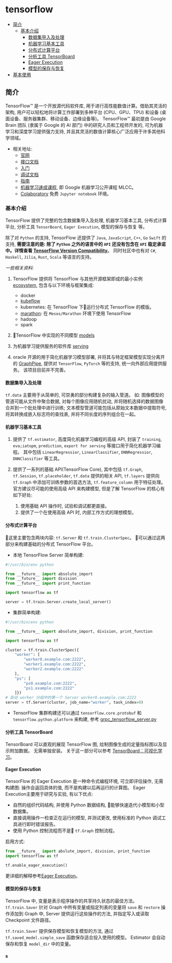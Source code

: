 # tensorflow

- [简介](#简介)
    - [基本介绍](#基本介绍)
        - [数据集导入及处理](#数据集导入及处理)
        - [机器学习基本工具](#机器学习基本工具)
        - [分布式计算平台](#分布式计算平台)
        - [分析工具 TensorBoard](#分析工具-tensorboard)
        - [Eager Execution](#eager-execution)
        - [模型的保存与恢复](#模型的保存与恢复)
- [基本使用](#基本使用)

## 简介

TensorFlow™ 是一个开放源代码软件库, 用于进行高性能数值计算。借助其灵活的架构, 用户可以轻松地将计算工作部署到多种平台 (CPU、GPU、TPU) 和设备 (桌面设备、服务器集群、移动设备、边缘设备等)。 TensorFlow™ 最初是由 Google Brain 团队 (隶属于 Google 的 AI 部门) 中的研究人员和工程师开发的, 可为机器学习和深度学习提供强力支持, 并且其灵活的数值计算核心广泛应用于许多其他科学领域。

- 相关地址:
    - [官网](https://www.tensorflow.org)
    - [接口文档](https://www.tensorflow.org/api_docs/)
    - [入门](https://www.tensorflow.org/get_started/premade_estimators)
    - [调试文档](https://www.tensorflow.org/programmers_guide/debugger)
    - [指南](https://www.tensorflow.org/programmers_guide/)
    - [机器学习速成课程](https://developers.google.com/machine-learning/crash-course/), 即 Google 机器学习公开课程 MLCC。
    - [Colaboratory](https://colab.research.google.com) 免费 `Jupyter notebook` 环境。

### 基本介绍

TensorFlow 提供了完整的包含数据集导入及处理, 机器学习基本工具, 分布式计算平台, 分析工具 `TensorBoard`, `Eager Execution`, 模型的保存与恢复 等。

除了对 `Python` 的支持, TensorFlow 还提供了 `Java`, `JavaScript`, `C++`, `Go` `Swift` 的支持, **需要注意的是: 除了 `Python` 之外的语言中的 `API` 还没有包含在 `API` 稳定承诺中。详情查看 [TensorFlow Version Compatibility](https://www.tensorflow.org/guide/version_compat)**。 同时社区中也有对 `C#`, `Haskell`, `Jilia`, `Rust`, `Scala` 等语言的支持。

*一些相关资料:*

1. TensorFlow 提供将 TensorFlow 与其他开源框架即成的最小实例 [ecosystem](https://github.com/tensorflow/ecosystem.git), 包含与以下环境与框架集成:
    - docker
    - [kubeflow](https://github.com/kubeflow/kubeflow)
    - kubernetes: 在 TensorFlow 下运行分布式 TensorFlow 的模版。
    - [marathon](https://github.com/mesosphere/marathon.git): 在 `Mesos/Marathon` 环境下使用 TensorFlow
    - hadoop
    - spark

2. TensorFlow 中实现的不同模型 [models](https://github.com/tensorflow/models.git)

3. 为机器学习提供服务的软件库 [serving](https://github.com/tensorflow/serving.git)

4. oracle 开源的用于简化机器学习模型部署, 并将其与特定框架模型实现分离开的 [GraphPipe](https://github.com/oracle/graphpipe.git), 提供对 `TensorFlow`, `PyTorch` 等的支持, 统一向外部应用提供服务。 该项目目前并不完善。

#### 数据集导入及处理

`tf.data` 主要用于从简单的, 可崇勇的部分构建复杂的输入管道。 如: 图像模型的管道可能从文件中聚合数据, 对每个图像应用随机扰动, 并将随机选择的数据图像合并到一个批处理中进行训练; 文本模型管道可能包括从原始文本数据中提取符号, 将其转换成嵌入标志符的查找表, 并将不同长度的序列组合在一起。

#### 机器学习基本工具

1. 提供了 `tf.estimator`, 高度简化机器学习编程的高级 API, 封装了 `training`, `eva;iatopm`, `prediction`, `export for serving` 等接口用于简化机器学习编程。 其中包括 `LinearRegressior`, `LinearClassifier`, `DNNRegressior`, `DNNClassifier` 等工具。

2. 提供了一系列的基础 API(TensorFlow Core), 其中包括 `tf.Graph`, `tf.Session`, `tf.placeholder`, `tf.data` 提供的相关 API, `tf.layers` 提供向 `tf.Graph` 中添加可训练参数的首选方法, `tf.feature_column` 用于特征处理。 官方建议尽可能的使用高级 API 来构建模型, 但是了解 TensorFlow 的核心有如下好处:
    1. 使用基础 API 操作时, 试验和调试都更直接。
    2. 提供了一个在使用高级 API 时, 内部工作方式的理想模型。

#### 分布式计算平台

这里主要包含两块内容: `tf.Server` 和 `tf.train.ClusterSpec`。 可以通过这两部分来构建基础的分布式 TensorFlow 平台。

- 本地 TensorFlow Server 简单构建:

```python
#!/usr/bin/env python

from __future__ import absolute_import
from __future__ import division
from __future__ import print_function

import tensorflow as tf

server = tf.train.Server.create_local_server()
```

- 集群简单构建:

```python
#!/usr/bin/env python

from __future__ import absolute_import, division, print_function

import tensorflow as tf

cluster = tf.train.ClusterSpec({
    "worker": [
        "worker0.example.com:2222",
        "worker1.example.com:2222",
        "worker2.example.com:2222"
    ],
    "ps": [
        "ps0.example.com:2222",
        "ps1.example.com:2222"
    ]})
# 启动 worker 分组中的第一个 Server worker0.example.com:2222
server = tf.Server(cluster, job_name="worker", task_index=0)
```

- TensorFlow 集群构建还可以通过 `tensorflow.core.protobuf` 和 `tensorflow.python.platform` 来构建, 参考 [grpc_tensorflow_server.py](https://github.com/tensorflow/tensorflow/blob/master/tensorflow/tools/dist_test/server/grpc_tensorflow_server.py)

#### 分析工具 TensorBoard

TensorBoard 可以直观的展现 TensorFlow 图, 绘制图像生成的定量指标图以及显示附加数据。 无需单独安装。 关于这一部分可以参考 [TensorBoard：可视化学习](https://www.tensorflow.org/programmers_guide/summaries_and_tensorboard)。

#### Eager Execution

TensorFlow 的 Eager Execution 是一种命令式编程环境, 可立即评估操作, 无需构建图: 操作会返回具体的值, 而不是构建以后再运行的计算图。 Eager Execution主要用于研究与实验, 有以下优点:

- 自然的组织代码结构, 并使用 Python 数据结构, 能够快速迭代小模型和小型数据集。
- 直接调用操作一检查正在运行的模型, 并测试更改, 使用标准的 Python 调试工具进行即时错误报告。
- 使用 Python 控制流程而不是 `tf.Graph` 控制流程。

启用方式:

```python
from __future__ import abslute_import, division, print_function
import tensorflow as tf

tf.enable_eager_execution()
```

更详细的解释参考[Eager Execution](https://www.tensorflow.org/programmers_guide/eager)。

#### 模型的保存与恢复

TensorFlow 中, 变量是表示程序操作的共享持久状态的最佳方法。 `tf.train.Saver` 针对 Graph 中所有变量或指定列表的变量将 `save` 和 `restore` 操作添加到 Graph 中, Server 提供运行这些操作的方法, 并指定写入或读取 Checkpoint 文件路径。

`tf.train.Saver` 提供保存模型和恢复模型的方法, 通过 `tf.saved_model.simple_save` 函数保存适合投入使用的模型。 Estimator 会自动保存和恢复 `model_dir` 中的变量。

#### s
